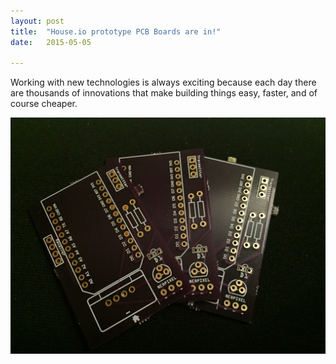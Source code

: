 ```yaml
---
layout: post
title:  "House.io prototype PCB Boards are in!"
date:   2015-05-05

---
```

<p class="intro">Working with new technologies is always exciting because each day there are thousands of innovations that make building things easy, faster, and of course cheaper.</p>

![House.io](https://raw.githubusercontent.com/robertcedwards/house.io/master/img/houseio.jpg "House.io PCB Boards")
